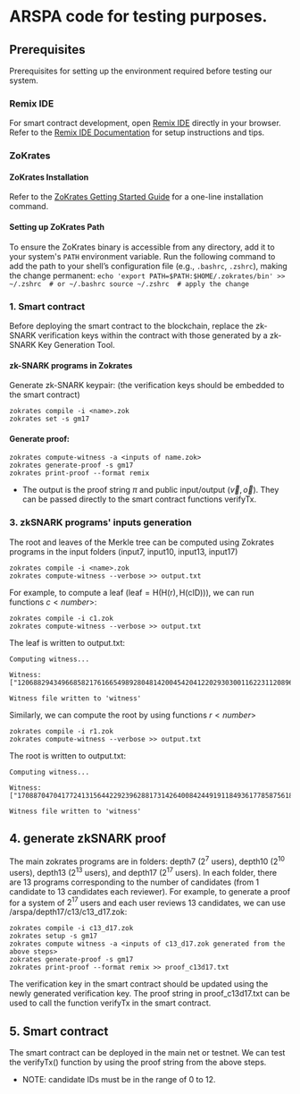 # ARSPA code for testing purposes.

## Prerequisites
  Prerequisites for setting up the environment required before testing our system.

  ### Remix IDE
  For smart contract development, open [Remix IDE](https://remix.ethereum.org/) directly in your browser.  
  Refer to the [Remix IDE Documentation](https://remix-ide.readthedocs.io/en/latest/) for setup instructions and tips.

  
  ### ZoKrates
  #### ZoKrates Installation
  Refer to the [ZoKrates Getting Started Guide](https://zokrates.github.io/gettingstarted.html) for a one-line installation command.
  
  #### Setting up ZoKrates Path
  To ensure the ZoKrates binary is accessible from any directory, add it to your system's `PATH` environment variable. 
  Run the following command to add the path to your shell’s configuration file (e.g., `.bashrc`, `.zshrc`), making the change permanent:
    ```
    echo 'export PATH=$PATH:$HOME/.zokrates/bin' >> ~/.zshrc  # or ~/.bashrc
    source ~/.zshrc  # apply the change
    ```

 
### 1. Smart contract
  Before deploying the smart contract to the blockchain, replace the zk-SNARK verification keys within the contract with those generated by a zk-SNARK Key Generation Tool.

#### zk-SNARK programs in Zokrates
  Generate zk-SNARK keypair: (the verification keys should be embedded to the smart contract)
  ```
  zokrates compile -i <name>.zok
  zokrates set -s gm17
  ```
#### Generate proof:
```
zokrates compute-witness -a <inputs of name.zok>
zokrates generate-proof -s gm17
zokrates print-proof --format remix
```
- The output is the proof string $\pi$ and public input/output ($\vec{v},\vec{o}$). They can be passed directly to the smart contract functions $\mathsf{verifyTx}$.

### 3. zkSNARK programs' inputs generation
The root and leaves of the Merkle tree can be computed using Zokrates programs in the input folders (input7, input10, input13, input17)
  ```
  zokrates compile -i <name>.zok
  zokrates compute-witness --verbose >> output.txt
  ```

For example, to compute a leaf ($\mathsf{leaf = H(H(r),H(cID))}$), we can run functions $c<number>$:
  ```
  zokrates compile -i c1.zok
  zokrates compute-witness --verbose >> output.txt
  ```

The leaf is written to output.txt:
  ```
  Computing witness...

  Witness: 
  ["12068829434966858217616654989280481420045420412202930300116223112089659876982"]

  Witness file written to 'witness'
  ```

Similarly, we can compute the root by using functions $r<number>$
  ```
  zokrates compile -i r1.zok
  zokrates compute-witness --verbose >> output.txt
  ```

The root is written to output.txt:
  ```
  Computing witness...

  Witness: 
  ["17088704704177241315644229239628817314264008424491911849361778587561865360994"]

  Witness file written to 'witness'
  ```
## 4. generate zkSNARK proof
The main zokrates programs are in folders: depth7 ($2^7$ users), depth10 ($2^{10}$ users), depth13 ($2^{13}$ users), and depth17 ($2^{17}$ users).
In each folder, there are 13 programs corresponding to the number of candidates (from 1 candidate to 13 candidates each reviewer).
For example, to generate a proof for a system of $2^{17}$ users and each user reviews 13 candidates, we can use /arspa/depth17/c13/c13_d17.zok:
  ```
  zokrates compile -i c13_d17.zok
  zokrates setup -s gm17
  zokrates compute witness -a <inputs of c13_d17.zok generated from the above steps>
  zokrates generate-proof -s gm17
  zokrates print-proof --format remix >> proof_c13d17.txt
  ```
The verification key in the smart contract should be updated using the newly generated verification key.
The proof string in proof_c13d17.txt can be used to call the function verifyTx in the smart contract.

## 5. Smart contract
The smart contract can be deployed in the main net or testnet.
We can test the verifyTx() function by using the proof string from the above steps.
- NOTE: candidate IDs must be in the range of 0 to 12.
